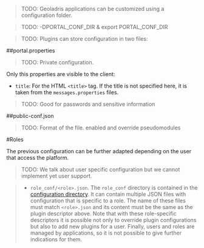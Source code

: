 > TODO: Geoladris applications can be customized using a configuration folder.

> TODO: -DPORTAL_CONF_DIR & export PORTAL_CONF_DIR

> TODO: Plugins can store configuration in two files:

##portal.properties

> TODO: Private configuration.

Only this properties are visible to the client:

* `title`: For the HTML `<title>` tag. If the title is not specified here, it is taken from the `messages.properties` files.

> TODO: Good for passwords and sensitive information

##public-conf.json

> TODO: Format of the file. enabled and override pseudomodules

#Roles

The previous configuration can be further adapted depending on the user that access the platform.

> TODO: We talk about user specific configuration but we cannot implement yet user support.

> * `role_conf/<role>.json`. The `role_conf` directory is contained in the [configuration directory](conf_dir.md). It can contain multiple JSON files with configuration that is specific to a role. The name of these files must match `<role>.json` and its content must be the same as the plugin descriptor above. Note that with these role-specific  descriptors it is possible not only to override plugin configurations but also to add new plugins for a user. Finally, users and roles are managed by applications, so it is not possible to give further indications for them.
